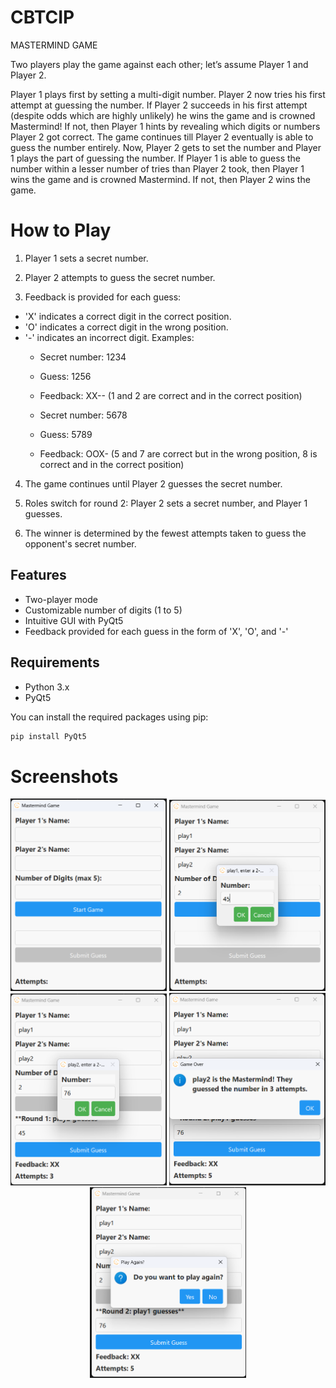 # CBTCIP
MASTERMIND GAME

Two players play the game against each other; let’s assume Player 1 and Player 2.

Player 1 plays first by setting a multi-digit number.
Player 2 now tries his first attempt at guessing the number.
If Player 2 succeeds in his first attempt (despite odds which are highly unlikely) he wins the game and is crowned Mastermind! If not, then Player 1 hints by revealing which digits or numbers Player 2 got correct.
The game continues till Player 2 eventually is able to guess the number entirely.
Now, Player 2 gets to set the number and Player 1 plays the part of guessing the number.
If Player 1 is able to guess the number within a lesser number of tries than Player 2 took, then Player 1 wins the game and is crowned Mastermind.
If not, then Player 2 wins the game.

# How to Play
1. Player 1 sets a secret number.

2. Player 2 attempts to guess the secret number.

3. Feedback is provided for each guess:

- 'X' indicates a correct digit in the correct position.
- 'O' indicates a correct digit in the wrong position.
- '-' indicates an incorrect digit.
  Examples:
  * Secret number: 1234
  * Guess: 1256
  * Feedback: XX-- (1 and 2 are correct and in the correct position)

  * Secret number: 5678
  * Guess: 5789
  * Feedback: OOX- (5 and 7 are correct but in the wrong position, 8 is correct and in the correct position)
4. The game continues until Player 2 guesses the secret number.

5. Roles switch for round 2: Player 2 sets a secret number, and Player 1 guesses.

6. The winner is determined by the fewest attempts taken to guess the opponent's secret number.

## Features

- Two-player mode
- Customizable number of digits (1 to 5)
- Intuitive GUI with PyQt5
- Feedback provided for each guess in the form of 'X', 'O', and '-'

## Requirements

- Python 3.x
- PyQt5

You can install the required packages using pip:

```sh
pip install PyQt5

```
# Screenshots 
<p align="center">
  <img src="Screenshot 1.png" width="250" />
  <img src="Screenshot 2.png" width="250" />
  <img src="Screenshot 3.png" width="250" />  
  <img src="Screenshot 4.png" width="250" />
  <img src="Screenshot 5.png" width="250" />
</p>


